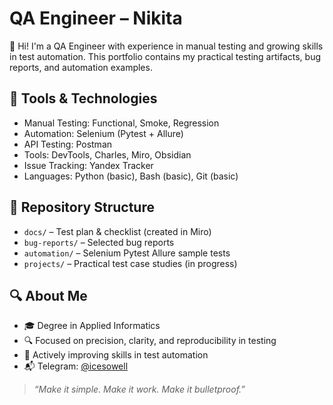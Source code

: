 # QA Engineer – Nikita

👋 Hi! I'm a QA Engineer with experience in manual testing and growing skills in test automation. This portfolio contains my practical testing artifacts, bug reports, and automation examples.

## 🧰 Tools & Technologies

- Manual Testing: Functional, Smoke, Regression
- Automation: Selenium (Pytest + Allure)
- API Testing: Postman
- Tools: DevTools, Charles, Miro, Obsidian
- Issue Tracking: Yandex Tracker
- Languages: Python (basic), Bash (basic), Git (basic)

## 📁 Repository Structure

- `docs/` – Test plan & checklist (created in Miro)
- `bug-reports/` – Selected bug reports
- `automation/` – Selenium Pytest Allure sample tests
- `projects/` – Practical test case studies (in progress)

## 🔍 About Me

- 🎓 Degree in Applied Informatics
- 🔍 Focused on precision, clarity, and reproducibility in testing
- 🚀 Actively improving skills in test automation
- 📬 Telegram: [@icesowell](https://t.me/icesowell)

> *“Make it simple. Make it work. Make it bulletproof.”*
